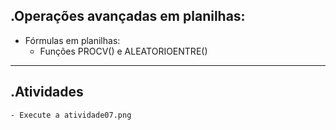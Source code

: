.Operações avançadas em planilhas:
------------
- Fórmulas em planilhas:
	- Funções PROCV() e ALEATORIOENTRE()
------------
.Atividades
------------
	- Execute a atividade07.png
